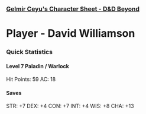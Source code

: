 ### [Gelmir Ceyu's Character Sheet - D&D Beyond](https://www.dndbeyond.com/characters/88308436)

# Player - David Williamson
### Quick Statistics 
#### Level 7 Paladin / Warlock
 Hit Points: 59
 AC: 18 
#### Saves
STR: +7
DEX: +4 
CON: +7
INT: +4
WIS: +8
CHA: +13